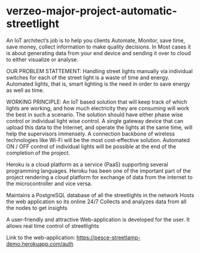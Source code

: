 # verzeo-major-project-automatic-streetlight

An IoT architect’s job is to help you clients Automate, Monitor, save time, save money, collect
information to make quality decisions.
In Most cases it is about generating data from your end device and sending it over to cloud to either
visualize or analyse.

OUR PROBLEM STATTEMENT: 
Handling street lights manually via individual switches for each of the street light is a waste of time and energy. Automated lights, that is, smart lighting is the need in order to save energy as well as time.

WORKING PRINCIPLE: 
An IoT based solution that will keep track of which lights are working, and how much electricity they are consuming will work the best in such a scenario. The solution should have either phase wise control or individual light wise control. A single gateway device that can upload this data to the Internet, and operate the lights at the same time, will help the supervisors immensely. A connection backbone of wireless technologies like Wi-Fi will be the most cost-effective solution. Automated ON / OFF control of individual lights will be possible at the end of the completion of the project.

Heroku is a cloud platform as a service (PaaS) supporting several programming languages. Heroku has been one of the important part of the project rendering a cloud platform for exchange of data from the internet to the microcontroller and vice versa.

Maintains a PostgreSQL database of all the streetlights
in the network
Hosts the web application so its online 24/7
Collects and analyzes data from all the nodes to get
insights

A user-friendly and attractive Web-application is developed for the user. It allows real time control of streetlights

Link to the web-application: https://pesce-streetlamp-demo.herokuapp.com/auth

